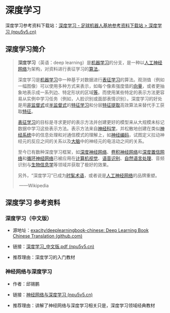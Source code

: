 # 深度学习

深度学习参考资料下载站：[深度学习 - 足球机器人基地参考资料下载站 > 深度学习 (npu5v5.cn)](https://files.npu5v5.cn/深度学习/)

## 深度学习简介

> **深度学习**（英语：deep learning）是[机器学习](https://zh.wikipedia.org/wiki/机器学习)的分支，是一种以[人工神经网络](https://zh.wikipedia.org/wiki/人工神经网络)为架构，对资料进行表征学习的[算法](https://zh.wikipedia.org/wiki/算法)。
>
> 深度学习是[机器学习](https://zh.wikipedia.org/wiki/机器学习)中一种基于对数据进行[表征学习](https://zh.wikipedia.org/wiki/表征学习)的算法。观测值（例如一幅图像）可以使用多种方式来表示，如每个像素强度值的[向量](https://zh.wikipedia.org/wiki/向量)，或者更抽象地表示成一系列边、特定形状的区域[等](https://zh.wikipedia.org/wiki/尺度不變特徵轉換)。而使用某些特定的表示方法更容易从实例中学习任务（例如，人脸识别或面部表情识别）。深度学习的好处是用[非监督式](https://zh.wikipedia.org/wiki/非監督式學習)或[半监督式](https://zh.wikipedia.org/w/index.php?title=半监督式学习&action=edit&redlink=1)的[特征学习](https://zh.wikipedia.org/wiki/特征学习)和分层[特征提取](https://zh.wikipedia.org/wiki/特征提取)高效算法来替代手工获取[特征](https://zh.wikipedia.org/wiki/特征_(机器学习))。
>
> [表征学习](https://zh.wikipedia.org/wiki/表征学习)的目标是寻求更好的表示方法并创建更好的模型来从大规模未标记数据中学习这些表示方法。表示方法来自[神经科学](https://zh.wikipedia.org/wiki/神经科学)，并松散地创建在类似[神经系统](https://zh.wikipedia.org/wiki/神经系统)中的信息处理和对通信模式的理解上，如[神经编码](https://zh.wikipedia.org/wiki/神经编码)，试图定义拉动神经元的反应之间的关系以及[大脑](https://zh.wikipedia.org/wiki/大脑)中的神经元的电活动之间的关系。
>
> 至今已有数种深度学习框架，如[深度神经网络](https://zh.wikipedia.org/wiki/深度学习#深度神经网络)、[卷积神经网络](https://zh.wikipedia.org/wiki/卷积神经网络)和[深度置信网络](https://zh.wikipedia.org/w/index.php?title=深度置信网络&action=edit&redlink=1)和[循环神经网络](https://zh.wikipedia.org/wiki/循环神经网络)已被应用在[计算机视觉](https://zh.wikipedia.org/wiki/计算机视觉)、[语音识别](https://zh.wikipedia.org/wiki/语音识别)、[自然语言处理](https://zh.wikipedia.org/wiki/自然语言处理)、音频识别与[生物信息学](https://zh.wikipedia.org/wiki/生物信息学)等领域并获取了极好的效果。
>
> 另外，“深度学习”已成为[时髦术语](https://zh.wikipedia.org/wiki/時髦術語)，或者说是[人工神经网络](https://zh.wikipedia.org/wiki/人工神经网络)的品牌重塑。
>
> ​																																				      	——Wikipedia

## 深度学习 参考资料

### 深度学习（中文版）

+ 源地址：[exacity/deeplearningbook-chinese: Deep Learning Book Chinese Translation (github.com)](https://github.com/exacity/deeplearningbook-chinese)
+ 链接：[深度学习_中文版.pdf (npu5v5.cn)](https://files.npu5v5.cn/深度学习/深度学习_中文版.pdf)

+ 推荐理由：深度学习的入门教材

### 神经网络与深度学习

+ 作者：邱锡鹏
+ 链接：[神经网络与深度学习 (npu5v5.cn)](https://files.npu5v5.cn/深度学习/神经网络与深度学习.pdf)

+ 推荐理由：讲解了神经网络与深度学习相关只是，深度学习领域经典教材

